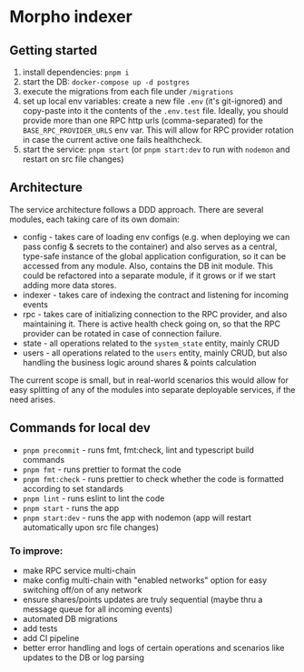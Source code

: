 # Morpho indexer

## Getting started
1. install dependencies: `pnpm i`
2. start the DB: `docker-compose up -d postgres`
3. execute the migrations from each file under `/migrations`
4. set up local env variables: create a new file `.env` (it's git-ignored) and copy-paste into it the contents of the `.env.test` file. Ideally, you should provide more than one RPC http urls (comma-separated) for the `BASE_RPC_PROVIDER_URLS` env var. This will allow for RPC provider rotation in case the current active one fails healthcheck.
5. start the service: `pnpm start` (or `pnpm start:dev` to run with `nodemon` and restart on src file changes)

## Architecture
The service architecture follows a DDD approach. There are several modules, each taking care of its own domain:
- config - takes care of loading env configs (e.g. when deploying we can pass config & secrets to the container) and also serves as a central, type-safe instance of the global application configuration, so it can be accessed from any module. Also, contains the DB init module. This could be refactored into a separate module, if it grows or if we start adding more data stores.
- indexer - takes care of indexing the contract and listening for incoming events
- rpc - takes care of initializing connection to the RPC provider, and also maintaining it. There is active health check going on, so that the RPC provider can be rotated in case of connection failure.
- state - all operations related to the `system_state` entity, mainly CRUD
- users - all operations related to the `users` entity, mainly CRUD, but also handling the business logic around shares & points calculation


The current scope is small, but in real-world scenarios this would allow for easy splitting of any of the modules into separate deployable services, if the need arises.

## Commands for local dev
- `pnpm precommit` - runs fmt, fmt:check, lint and typescript build commands
- `pnpm fmt` - runs prettier to format the code
- `pnpm fmt:check` - runs prettier to check whether the code is formatted according to set standards
- `pnpm lint` - runs eslint to lint the code
- `pnpm start` - runs the app
- `pnpm start:dev` - runs the app with nodemon (app will restart automatically upon src file changes)

### To improve:
- make RPC service multi-chain
- make config multi-chain with "enabled networks" option for easy switching off/on of any network
- ensure shares/points updates are truly sequential (maybe thru a message queue for all incoming events)
- automated DB migrations
- add tests
- add CI pipeline
- better error handling and logs of certain operations and scenarios like updates to the DB or log parsing
